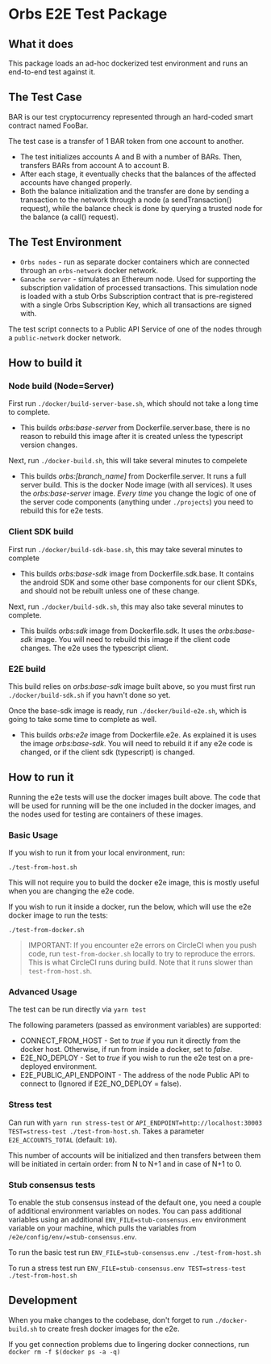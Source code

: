 # Orbs E2E Test Package

## What it does

This package loads an ad-hoc dockerized test environment and runs an end-to-end test against it.

## The Test Case

BAR is our test cryptocurrency represented through an hard-coded smart contract named FooBar.

The test case is a transfer of 1 BAR token from one account to another.

* The test initializes accounts A and B with a number of BARs. Then, transfers BARs from account A to account B.
* After each stage, it eventually checks that the balances of the affected accounts have changed properly.
* Both the balance initialization and the transfer are done by sending a transaction to the network through a node (a sendTransaction() request), while the balance check is done by querying a trusted node for the balance (a call() request).

## The Test Environment

* `Orbs nodes` - run as separate docker containers which are connected through an `orbs-network` docker network.
* `Ganache server` - simulates an Ethereum node. Used for supporting the subscription validation of processed transactions. This simulation node is loaded with a stub Orbs Subscription contract that is pre-registered with a single Orbs Subscription Key, which all transactions are signed with.

The test script connects to a Public API Service of one of the nodes through a `public-network` docker network.

## How to build it

### Node build (Node=Server)
First run `./docker/build-server-base.sh`, which should not take a long time to complete.
* This builds _orbs:base-server_ from Dockerfile.server.base, there is no reason to rebuild this image after it is created unless the typescript version changes.

Next, run `./docker-build.sh`, this will take several minutes to compelete
* This builds _orbs:[branch_name]_ from Dockerfile.server. It runs a full server build. This is the docker Node image (with all services). It uses the _orbs:base-server_ image. *Every time* you change the logic of one of the server code components (anything under `./projects`) you need to rebuild this for e2e tests.

### Client SDK build
First run `./docker/build-sdk-base.sh`, this may take several minutes to complete
* This builds _orbs:base-sdk_ image from Dockerfile.sdk.base. It contains the android SDK and some other base components for our client SDKs, and should not be rebuilt unless one of these change.

Next, run `./docker/build-sdk.sh`, this may also take several minutes to complete.
* This builds _orbs:sdk_ image from Dockerfile.sdk. It uses the _orbs:base-sdk_ image. You will need to rebuild this image if the client code changes. The e2e uses the typescript client.

### E2E build
This build relies on _orbs:base-sdk_ image built above, so you must first run `./docker/build-sdk.sh` if you havn't done so yet.

Once the base-sdk image is ready, run `./docker/build-e2e.sh`, which is going to take some time to complete as well.
* This builds _orbs:e2e_ image from Dockerfile.e2e. As explained it is uses the image _orbs:base-sdk_. You will need to rebuild it if any e2e code is changed, or if the client sdk (typescript) is changed.

## How to run it

Running the e2e tests will use the docker images built above. The code that will be used for running will be the one included in the docker images, and the nodes used for testing are containers of these images.

### Basic Usage

If you wish to run it from your local environment, run:

`./test-from-host.sh`

This will not require you to build the docker e2e image, this is mostly useful when you are changing the e2e code.

If you wish to run it inside a docker, run the below, which will use the e2e docker image to run the tests:

`./test-from-docker.sh`

> IMPORTANT: If you encounter e2e errors on CircleCI when you push code, run `test-from-docker.sh` locally to try to reproduce the errors. This is what CircleCI runs during build.
Note that it runs slower than `test-from-host.sh`.


### Advanced Usage

The test can be run directly via `yarn test`

The following parameters (passed as environment variables) are supported:
- CONNECT_FROM_HOST - Set to *true* if you run it directly from the docker host. Otherwise, if run from inside a docker, set to *false*.
- E2E_NO_DEPLOY - Set to *true* if you wish to run the e2e test on a pre-deployed environment.
- E2E_PUBLIC_API_ENDPOINT - The address of the node Public API to connect to (Ignored if E2E_NO_DEPLOY = false).

### Stress test

Can run with `yarn run stress-test` or `API_ENDPOINT=http://localhost:30003 TEST=stress-test ./test-from-host.sh`. Takes a parameter `E2E_ACCOUNTS_TOTAL` (default: `10`).

This number of accounts will be initialized and then transfers between them will be initiated in certain order: from N to N+1 and in case of N+1 to 0.

### Stub consensus tests

To enable the stub consensus instead of the default one, you need a couple of additional environment variables on nodes. You can pass additional variables using an additional `ENV_FILE=stub-consensus.env` environment variable on your machine, which pulls the variables from `/e2e/config/env/=stub-consensus.env`.

To run the basic test run `ENV_FILE=stub-consensus.env ./test-from-host.sh`

To run a stress test run `ENV_FILE=stub-consensus.env TEST=stress-test ./test-from-host.sh`

## Development

When you make changes to the codebase, don't forget to run `./docker-build.sh` to create fresh docker images for the e2e.

If you get connection problems due to lingering docker connections, run `docker rm -f $(docker ps -a -q)`
